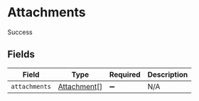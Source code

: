 # Attachments

Success


## Fields

| Field                                             | Type                                              | Required                                          | Description                                       |
| ------------------------------------------------- | ------------------------------------------------- | ------------------------------------------------- | ------------------------------------------------- |
| `attachments`                                     | [Attachment](../../models/shared/attachment.md)[] | :heavy_minus_sign:                                | N/A                                               |